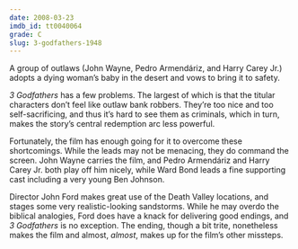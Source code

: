 ```yaml
---
date: 2008-03-23
imdb_id: tt0040064
grade: C
slug: 3-godfathers-1948
---
```


A group of outlaws (John Wayne, Pedro Armendáriz, and Harry Carey Jr.) adopts a dying woman’s baby in the desert and vows to bring it to safety.

_3 Godfathers_ has a few problems. The largest of which is that the titular characters don’t feel like outlaw bank robbers. They’re too nice and too self-sacrificing, and thus it’s hard to see them as criminals, which in turn, makes the story’s central redemption arc less powerful.

Fortunately, the film has enough going for it to overcome these shortcomings. While the leads may not be menacing, they do command the screen. John Wayne carries the film, and Pedro Armendáriz and Harry Carey Jr. both play off him nicely, while Ward Bond leads a fine supporting cast including a very young Ben Johnson.

Director John Ford makes great use of the Death Valley locations, and stages some very realistic-looking sandstorms. While he may overdo the biblical analogies, Ford does have a knack for delivering good endings, and _3 Godfathers_ is no exception. The ending, though a bit trite, nonetheless makes the film and almost, _almost_, makes up for the film’s other missteps.
